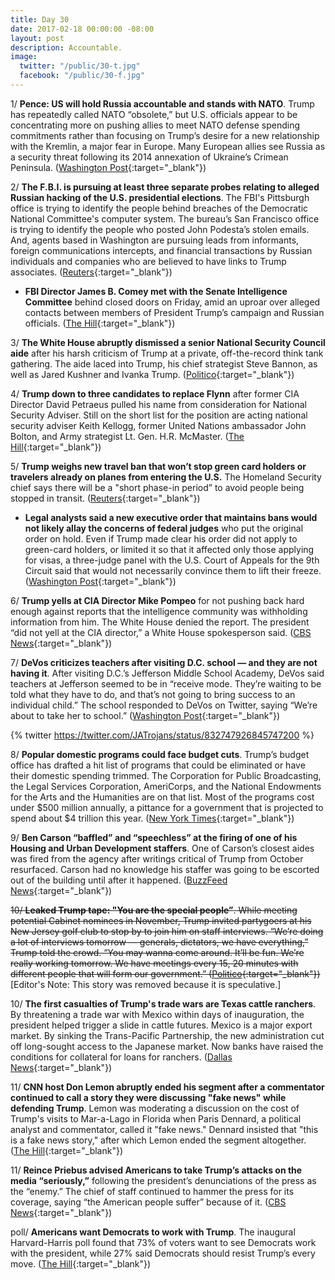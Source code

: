 ```yaml
---
title: Day 30
date: 2017-02-18 00:00:00 -08:00
layout: post
description: Accountable.
image:
  twitter: "/public/30-t.jpg"
  facebook: "/public/30-f.jpg"
---
```


1/ **Pence: US will hold Russia accountable and stands with NATO**. Trump has repeatedly called NATO “obsolete,” but U.S. officials appear to be concentrating more on pushing allies to meet NATO defense spending commitments rather than focusing on Trump’s desire for a new relationship with the Kremlin, a major fear in Europe. Many European allies see Russia as a security threat following its 2014 annexation of Ukraine’s Crimean Peninsula. ([Washington Post](https://www.washingtonpost.com/world/pence-and-merkel-embrace-nato-but-differ-on-transatlantic-partnership/2017/02/18/909c6a92-f55c-11e6-9fb1-2d8f3fc9c0ed_story.html){:target="_blank"})

2/ **The F.B.I. is pursuing at least three separate probes relating to alleged Russian hacking of the U.S. presidential elections**. The FBI's Pittsburgh office is trying to identify the people behind breaches of the Democratic National Committee's computer system. The bureau’s San Francisco office is trying to identify the people who posted John Podesta’s stolen emails. And, agents based in Washington are pursuing leads from informants, foreign communications intercepts, and financial transactions by Russian individuals and companies who are believed to have links to Trump associates. ([Reuters](http://www.reuters.com/article/us-usa-trump-russia-cyber-idUSKBN15X0OE){:target="_blank"})

* **FBI Director James B. Comey met with the Senate Intelligence Committee** behind closed doors on Friday, amid an uproar over alleged contacts between members of President Trump’s campaign and Russian officials. ([The Hill](http://www.thehill.com/policy/national-security/320161-comey-meets-with-intel-senators-amidst-russia-uproar){:target="_blank"})

3/ **The White House abruptly dismissed a senior National Security Council aide** after his harsh criticism of Trump at a private, off-the-record think tank gathering. The aide laced into Trump, his chief strategist Steve Bannon, as well as Jared Kushner and Ivanka Trump. ([Politico](http://www.politico.com/story/2017/02/white-house-nsc-aide-craig-deare-dismissed-235175){:target="_blank"})

4/ **Trump down to three candidates to replace Flynn** after former CIA Director David Petraeus pulled his name from consideration for National Security Adviser. Still on the short list for the position are acting national security adviser Keith Kellogg, former United Nations ambassador John Bolton, and Army strategist Lt. Gen. H.R. McMaster. ([The Hill](http://thehill.com/blogs/blog-briefing-room/news/320206-petraeus-no-longer-being-considered-to-replace-flynn-report){:target="_blank"})

5/ **Trump weighs new travel ban that won’t stop green card holders or travelers already on planes from entering the U.S.** The Homeland Security chief says there will be a "short phase-in period” to avoid people being stopped in transit. ([Reuters](http://www.reuters.com/article/us-usa-trump-immigration-idUSKBN15X0O6){:target="_blank"})

* **Legal analysts said a new executive order that maintains bans would not likely allay the concerns of federal judges** who put the original order on hold. Even if Trump made clear his order did not apply to green-card holders, or limited it so that it affected only those applying for visas, a three-judge panel with the U.S. Court of Appeals for the 9th Circuit said that would not necessarily convince them to lift their freeze. ([Washington Post](https://www.washingtonpost.com/world/national-security/dhs-secretary-trump-administration-considering-more-streamlined-version-of-travel-ban/2017/02/18/4f8cb56c-f5f6-11e6-b9c9-e83fce42fb61_story.html){:target="_blank"})

6/ **Trump yells at CIA Director Mike Pompeo** for not pushing back hard enough against reports that the intelligence community was withholding information from him. The White House denied the report. The president “did not yell at the CIA director,” a White House spokesperson said. ([CBS News](http://www.cbsnews.com/news/trump-yells-at-cia-director-over-reports-intel-officials-are-keeping-information-from-him/){:target="_blank"})

7/ **DeVos criticizes teachers after visiting D.C. school — and they are not having it**. After visiting D.C.’s Jefferson Middle School Academy, DeVos said teachers at Jefferson seemed to be in “receive mode. They’re waiting to be told what they have to do, and that’s not going to bring success to an individual child.” The school responded to DeVos on Twitter, saying “We’re about to take her to school.” ([Washington Post](https://www.washingtonpost.com/news/education/wp/2017/02/18/devos-criticized-teachers-at-d-c-school-she-visited-and-they-are-not-having-it/){:target="_blank"})

{% twitter https://twitter.com/JATrojans/status/832747926845747200 %}

8/ **Popular domestic programs could face budget cuts**. Trump’s budget office has drafted a hit list of programs that could be eliminated or have their domestic spending trimmed. The Corporation for Public Broadcasting, the Legal Services Corporation, AmeriCorps, and the National Endowments for the Arts and the Humanities are on that list. Most of the programs cost under $500 million annually, a pittance for a government that is projected to spend about $4 trillion this year. ([New York Times](https://www.nytimes.com/2017/02/17/us/politics/trump-program-eliminations-white-house-budget-office.html){:target="_blank"})

9/ **Ben Carson “baffled” and “speechless” at the firing of one of his Housing and Urban Development staffers**. One of Carson’s closest aides was fired from the agency after writings critical of Trump from October resurfaced. Carson had no knowledge his staffer was going to be escorted out of the building until after it happened. ([BuzzFeed News](https://www.buzzfeed.com/darrensands/sources-say-dr-ben-carson-baffled-at-firing-of-hud-staffer){:target="_blank"})

~~10/ **Leaked Trump tape: "You are the special people”**. While meeting potential Cabinet nominees in November, Trump invited partygoers at his New Jersey golf club to stop by to join him on staff interviews. “We’re doing a lot of interviews tomorrow — generals, dictators, we have everything,” Trump told the crowd. “You may wanna come around. It’ll be fun. We’re really working tomorrow. We have meetings every 15, 20 minutes with different people that will form our government.” ([Politico](http://www.politico.com/story/2017/02/trump-leaked-audio-clubs-guests-235161){:target="_blank"})~~
[Editor's Note: This story was removed because it is speculative.]

10/ **The first casualties of Trump's trade wars are Texas cattle ranchers**. By threatening a trade war with Mexico within days of inauguration, the president helped trigger a slide in cattle futures. Mexico is a major export market. By sinking the Trans-Pacific Partnership, the new administration cut off long-sought access to the Japanese market. Now banks have raised the conditions for collateral for loans for ranchers. ([Dallas News](http://www.dallasnews.com/opinion/commentary/2017/02/16/first-casualties-trumps-trade-wars-texas-cattle-ranchers){:target="_blank"})

11/ **CNN host Don Lemon abruptly ended his segment after a commentator continued to call a story they were discussing "fake news" while defending Trump**. Lemon was moderating a discussion on the cost of Trump's visits to Mar-a-Lago in Florida when Paris Dennard, a political analyst and commentator, called it "fake news." Dennard insisted that "this is a fake news story," after which Lemon ended the segment altogether. ([The Hill](http://thehill.com/blogs/blog-briefing-room/news/320249-cnn-host-abruptly-ends-segment-after-trump-surrogate-makes-fake){:target="_blank"})

11/ **Reince Priebus advised Americans to take Trump’s attacks on the media “seriously,”** following the president’s denunciations of the press as the “enemy.” The chief of staff continued to hammer the press for its coverage, saying “the American people suffer” because of it. ([CBS News](http://www.cbsnews.com/news/white-house-chief-of-staff-says-take-trump-seriously-press-is-the-enemy/){:target="_blank"})

poll/ **Americans want Democrats to work with Trump**. The inaugural Harvard-Harris poll found that 73% of voters want to see Democrats work with the president, while 27% said Democrats should resist Trump’s every move. ([The Hill](http://thehill.com/homenews/news/320229-poll-americans-want-democrats-to-work-with-trump){:target="_blank"})
